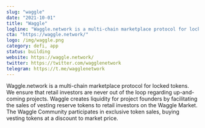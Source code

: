```yaml
---
slug: "waggle"
date: "2021-10-01"
title: "Waggle"
logline: "Waggle.network is a multi-chain marketplace protocol for locked tokens. We ensure that retail investors are never out of the loop regarding up-and-coming projects. Waggle creates liquidity for project founders by facilitating the sales of vesting reserve tokens to retail investors on the Waggle Market. The Waggle Community participates in exclusive token sales, buying vesting tokens at a discount to market price."
cta: "https://waggle.network/"
logo: /img/waggle.png
category: defi, app
status: building
website: https://waggle.network/
twitter: https://twitter.com/wagglenetwork
telegram: https://t.me/wagglenetwork
---
```


Waggle.network is a multi-chain marketplace protocol for locked tokens. We ensure that retail investors are never out of the loop regarding up-and-coming projects. Waggle creates liquidity for project founders by facilitating the sales of vesting reserve tokens to retail investors on the Waggle Market. The Waggle Community participates in exclusive token sales, buying vesting tokens at a discount to market price.
